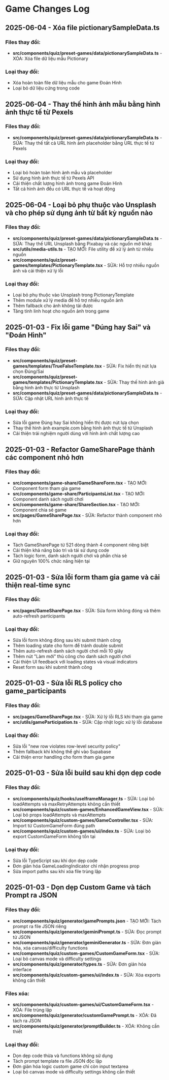 
# Game Changes Log

## 2025-06-04 - Xóa file pictionarySampleData.ts

### Files thay đổi:
- **src/components/quiz/preset-games/data/pictionarySampleData.ts** - XÓA: Xóa file dữ liệu mẫu Pictionary

### Loại thay đổi:
- Xóa hoàn toàn file dữ liệu mẫu cho game Đoán Hình
- Loại bỏ dữ liệu cứng trong code

## 2025-06-04 - Thay thế hình ảnh mẫu bằng hình ảnh thực tế từ Pexels

### Files thay đổi:
- **src/components/quiz/preset-games/data/pictionarySampleData.ts** - SỬA: Thay thế tất cả URL hình ảnh placeholder bằng URL thực tế từ Pexels

### Loại thay đổi:
- Loại bỏ hoàn toàn hình ảnh mẫu và placeholder
- Sử dụng hình ảnh thực tế từ Pexels API
- Cải thiện chất lượng hình ảnh trong game Đoán Hình
- Tất cả hình ảnh đều có URL thực tế và hoạt động

## 2025-06-04 - Loại bỏ phụ thuộc vào Unsplash và cho phép sử dụng ảnh từ bất kỳ nguồn nào

### Files thay đổi:
- **src/components/quiz/preset-games/data/pictionarySampleData.ts** - SỬA: Thay thế URL Unsplash bằng Pixabay và các nguồn mở khác
- **src/utils/media-utils.ts** - TẠO MỚI: File utility để xử lý ảnh từ nhiều nguồn
- **src/components/quiz/preset-games/templates/PictionaryTemplate.tsx** - SỬA: Hỗ trợ nhiều nguồn ảnh và cải thiện xử lý lỗi

### Loại thay đổi:
- Loại bỏ phụ thuộc vào Unsplash trong PictionaryTemplate
- Thêm module xử lý media để hỗ trợ nhiều nguồn ảnh
- Thêm fallback cho ảnh không tải được
- Tăng tính linh hoạt cho nguồn ảnh trong game

## 2025-01-03 - Fix lỗi game "Đúng hay Sai" và "Đoán Hình"

### Files thay đổi:
- **src/components/quiz/preset-games/templates/TrueFalseTemplate.tsx** - SỬA: Fix hiển thị nút lựa chọn Đúng/Sai
- **src/components/quiz/preset-games/templates/PictionaryTemplate.tsx** - SỬA: Thay thế hình ảnh giả bằng hình ảnh thực từ Unsplash
- **src/components/quiz/preset-games/data/pictionarySampleData.ts** - SỬA: Cập nhật URL hình ảnh thực tế

### Loại thay đổi:
- Sửa lỗi game Đúng hay Sai không hiển thị được nút lựa chọn
- Thay thế hình ảnh example.com bằng hình ảnh thực tế từ Unsplash
- Cải thiện trải nghiệm người dùng với hình ảnh chất lượng cao

## 2025-01-03 - Refactor GameSharePage thành các component nhỏ hơn

### Files thay đổi:
- **src/components/game-share/GameShareForm.tsx** - TẠO MỚI: Component form tham gia game
- **src/components/game-share/ParticipantsList.tsx** - TẠO MỚI: Component danh sách người chơi 
- **src/components/game-share/ShareSection.tsx** - TẠO MỚI: Component chia sẻ game
- **src/pages/GameSharePage.tsx** - SỬA: Refactor thành component nhỏ hơn

### Loại thay đổi:
- Tách GameSharePage từ 521 dòng thành 4 component riêng biệt
- Cải thiện khả năng bảo trì và tái sử dụng code
- Tách logic form, danh sách người chơi và phần chia sẻ
- Giữ nguyên 100% chức năng hiện tại

## 2025-01-03 - Sửa lỗi form tham gia game và cải thiện real-time sync

### Files thay đổi:
- **src/pages/GameSharePage.tsx** - SỬA: Sửa form không đóng và thêm auto-refresh participants

### Loại thay đổi:
- Sửa lỗi form không đóng sau khi submit thành công
- Thêm loading state cho form để tránh double submit
- Thêm auto-refresh danh sách người chơi mỗi 10 giây
- Thêm nút "Làm mới" thủ công cho danh sách người chơi
- Cải thiện UI feedback với loading states và visual indicators
- Reset form sau khi submit thành công

## 2025-01-03 - Sửa lỗi RLS policy cho game_participants

### Files thay đổi:
- **src/pages/GameSharePage.tsx** - SỬA: Xử lý lỗi RLS khi tham gia game
- **src/utils/gameParticipation.ts** - SỬA: Cập nhật logic xử lý lỗi database

### Loại thay đổi:
- Sửa lỗi "new row violates row-level security policy" 
- Thêm fallback khi không thể ghi vào Supabase
- Cải thiện error handling cho form tham gia game

## 2025-01-03 - Sửa lỗi build sau khi dọn dẹp code

### Files thay đổi:
- **src/components/quiz/hooks/useIframeManager.ts** - SỬA: Loại bỏ loadAttempts và maxRetryAttempts không cần thiết
- **src/components/quiz/custom-games/EnhancedGameView.tsx** - SỬA: Loại bỏ props loadAttempts và maxAttempts
- **src/components/quiz/custom-games/GameController.tsx** - SỬA: Import từ CustomGameForm đúng path
- **src/components/quiz/custom-games/ui/index.ts** - SỬA: Loại bỏ export CustomGameForm không tồn tại

### Loại thay đổi:
- Sửa lỗi TypeScript sau khi dọn dẹp code
- Đơn giản hóa GameLoadingIndicator chỉ nhận progress prop
- Sửa import paths sau khi xóa file trùng lặp

## 2025-01-03 - Dọn dẹp Custom Game và tách Prompt ra JSON

### Files thay đổi:
- **src/components/quiz/generator/gamePrompts.json** - TẠO MỚI: Tách prompt ra file JSON riêng
- **src/components/quiz/generator/geminiPrompt.ts** - SỬA: Đọc prompt từ JSON
- **src/components/quiz/generator/geminiGenerator.ts** - SỬA: Đơn giản hóa, xóa canvas/difficulty functions
- **src/components/quiz/custom-games/CustomGameForm.tsx** - SỬA: Loại bỏ canvas mode và difficulty settings
- **src/components/quiz/generator/types.ts** - SỬA: Đơn giản hóa interface
- **src/components/quiz/custom-games/ui/index.ts** - SỬA: Xóa exports không cần thiết

### Files xóa:
- **src/components/quiz/custom-games/ui/CustomGameForm.tsx** - XÓA: File trùng lặp
- **src/components/quiz/generator/customGamePrompt.ts** - XÓA: Đã tách ra JSON
- **src/components/quiz/generator/promptBuilder.ts** - XÓA: Không cần thiết

### Loại thay đổi:
- Dọn dẹp code thừa và functions không sử dụng
- Tách prompt template ra file JSON độc lập
- Đơn giản hóa logic custom game chỉ còn input textarea
- Loại bỏ canvas mode và difficulty settings không cần thiết
